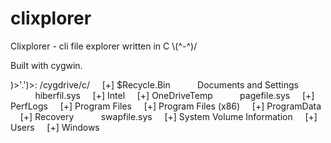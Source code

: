 # clixplorer
Clixplorer - cli file explorer written in C   \\(^-^)/

Built with cygwin.

)>'.')>: /cygdrive/c/
&nbsp;&nbsp;&nbsp;&nbsp;[+] $Recycle.Bin
&nbsp;&nbsp;&nbsp;&nbsp;&nbsp;&nbsp;&nbsp;&nbsp;&nbsp;&nbsp;Documents and Settings
&nbsp;&nbsp;&nbsp;&nbsp;&nbsp;&nbsp;&nbsp;&nbsp;&nbsp;&nbsp;hiberfil.sys
&nbsp;&nbsp;&nbsp;&nbsp;[+] Intel
&nbsp;&nbsp;&nbsp;&nbsp;[+] OneDriveTemp
&nbsp;&nbsp;&nbsp;&nbsp;&nbsp;&nbsp;&nbsp;&nbsp;&nbsp;&nbsp;pagefile.sys
&nbsp;&nbsp;&nbsp;&nbsp;[+] PerfLogs
&nbsp;&nbsp;&nbsp;&nbsp;[+] Program Files
&nbsp;&nbsp;&nbsp;&nbsp;[+] Program Files (x86)
&nbsp;&nbsp;&nbsp;&nbsp;[+] ProgramData
&nbsp;&nbsp;&nbsp;&nbsp;[+] Recovery
&nbsp;&nbsp;&nbsp;&nbsp;&nbsp;&nbsp;&nbsp;&nbsp;&nbsp;&nbsp;swapfile.sys
&nbsp;&nbsp;&nbsp;&nbsp;[+] System Volume Information
&nbsp;&nbsp;&nbsp;&nbsp;[+] Users
&nbsp;&nbsp;&nbsp;&nbsp;[+] Windows
